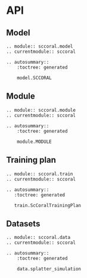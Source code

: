 # API

## Model

```{eval-rst}
.. module:: sccoral.model
.. currentmodule:: sccoral

.. autosummary::
    :toctree: generated

    model.SCCORAL
```

## Module

```{eval-rst}
.. module:: sccoral.module
.. currentmodule:: sccoral

.. autosummary::
    :toctree: generated

    module.MODULE

```

## Training plan

```{eval-rst}
.. module:: sccoral.train
.. currentmodule:: sccoral

.. autosummary::
   :toctree: generated

   train.ScCoralTrainingPlan
```

## Datasets

```{eval-rst}
.. module:: sccoral.data
.. currentmodule:: sccoral

.. autosummary::
    :toctree: generated

    data.splatter_simulation

```

